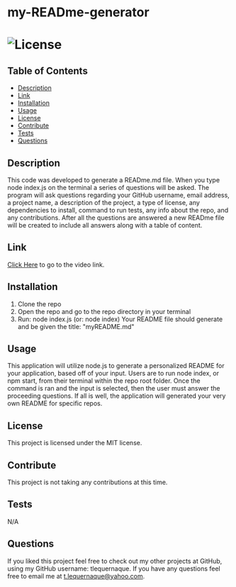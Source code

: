 # my-READme-generator
  # ![License](https://img.shields.io/badge/license-MIT-green.svg)

  ## Table of Contents
  - [Description](#description)
  - [Link](#link)
  - [Installation](#installation)
  - [Usage](#usage)
  - [License](#license)
  - [Contribute](#contribute)
  - [Tests](#tests)
  - [Questions](#questions)

  ## Description
   This code was developed to generate a READme.md file. When you type node index.js on the terminal a series of questions will be asked. The program will ask questions regarding your GitHub username, email address, a project name, a description of the project, a type of license, any dependencies to install, command to run tests, any info about the repo, and any contributions. After all the questions are answered a new READme file will be created to include all answers along with a table of content.
  

  ## Link
  [Click Here](https://drive.google.com/file/d/1dC5izEIwBQV8dBQeUu-Haeiel-m7hIZ1/view) to go to the video link.
  

  ## Installation
  1. Clone the repo
  2. Open the repo and go to the repo directory in your terminal
  3. Run: node index.js (or: node index) Your README file should generate and be given the title: "myREADME.md"

  ## Usage
  This application will utilize node.js to generate a personalized README for your application, based off of your input. Users are to run node index, or npm start, from their terminal within the repo root folder. Once the command is ran and the input is selected, then the user must answer the proceeding questions. If all is well, the application will generated your very own README for specific repos.

  ## License
  This project is licensed under the MIT license.

  ## Contribute
  This project is not taking any contributions at this time.

  ## Tests
  N/A

  ## Questions
  If you liked this project feel free to check out my other projects at GitHub, using my GitHub username: tlequernaque.
  If you have any questions feel free to email me at  t.lequernaque@yahoo.com.
